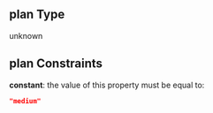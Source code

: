 ## plan Type

unknown

## plan Constraints

**constant**: the value of this property must be equal to:

```json
"medium"
```
